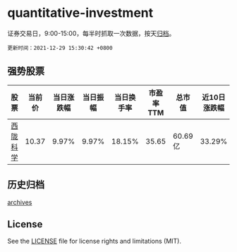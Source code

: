 # quantitative-investment

证券交易日，9:00-15:00，每半时抓取一次数据，按天[归档](archives)。

`更新时间：2021-12-29 15:30:42 +0800`

## 强势股票

|股票|当前价|当日涨跌幅|当日振幅|当日换手率|市盈率TTM|总市值|近10日涨跌幅|
|----|----|----|----|----|----|----|----|
|[西陇科学](https://xueqiu.com/S/SZ002584)|10.37|9.97%|9.97%|18.15%|35.65|60.69亿|33.29%|

## 历史归档

[archives](archives)

## License

See the [LICENSE](LICENSE) file for license rights and limitations (MIT).